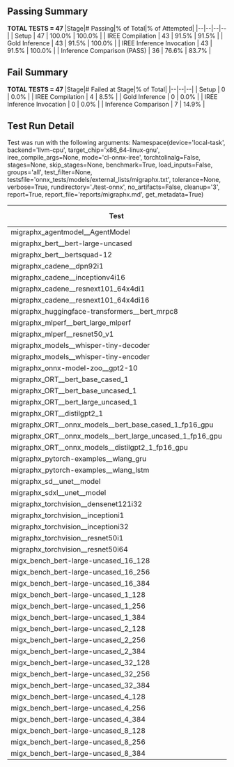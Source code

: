 ## Passing Summary

**TOTAL TESTS = 47**
|Stage|# Passing|% of Total|% of Attempted|
|--|--|--|--|
| Setup | 47 | 100.0% | 100.0% |
| IREE Compilation | 43 | 91.5% | 91.5% |
| Gold Inference | 43 | 91.5% | 100.0% |
| IREE Inference Invocation | 43 | 91.5% | 100.0% |
| Inference Comparison (PASS) | 36 | 76.6% | 83.7% |
## Fail Summary

**TOTAL TESTS = 47**
|Stage|# Failed at Stage|% of Total|
|--|--|--|
| Setup | 0 | 0.0% |
| IREE Compilation | 4 | 8.5% |
| Gold Inference | 0 | 0.0% |
| IREE Inference Invocation | 0 | 0.0% |
| Inference Comparison | 7 | 14.9% |
## Test Run Detail
Test was run with the following arguments:
Namespace(device='local-task', backend='llvm-cpu', target_chip='x86_64-linux-gnu', iree_compile_args=None, mode='cl-onnx-iree', torchtolinalg=False, stages=None, skip_stages=None, benchmark=True, load_inputs=False, groups='all', test_filter=None, testsfile='onnx_tests/models/external_lists/migraphx.txt', tolerance=None, verbose=True, rundirectory='./test-onnx', no_artifacts=False, cleanup='3', report=True, report_file='reports/migraphx.md', get_metadata=True)

| Test | Exit Status | Mean Benchmark Time (ms) | Notes |
|--|--|--|--|
| migraphx_agentmodel__AgentModel | compilation | None | |
| migraphx_bert__bert-large-uncased | PASS | 402.0924170811971 | |
| migraphx_bert__bertsquad-12 | PASS | 83.70780530903073 | |
| migraphx_cadene__dpn92i1 | PASS | 168.8412136087815 | |
| migraphx_cadene__inceptionv4i16 | PASS | 5725.412047157685 | |
| migraphx_cadene__resnext101_64x4di1 | PASS | 329.91645485162735 | |
| migraphx_cadene__resnext101_64x4di16 | PASS | 5100.786405305067 | |
| migraphx_huggingface-transformers__bert_mrpc8 | PASS | 381.0911290347576 | |
| migraphx_mlperf__bert_large_mlperf | Numerics | 475.35789509614307 | |
| migraphx_mlperf__resnet50_v1 | PASS | 106.93856381944245 | |
| migraphx_models__whisper-tiny-decoder | PASS | 31.615723771127787 | |
| migraphx_models__whisper-tiny-encoder | Numerics | 185.91404085357985 | |
| migraphx_onnx-model-zoo__gpt2-10 | compilation | None | |
| migraphx_ORT__bert_base_cased_1 | PASS | 89.93386441753023 | |
| migraphx_ORT__bert_base_uncased_1 | PASS | 102.51579362721668 | |
| migraphx_ORT__bert_large_uncased_1 | PASS | 283.6870538691679 | |
| migraphx_ORT__distilgpt2_1 | PASS | 31.29912437736124 | |
| migraphx_ORT__onnx_models__bert_base_cased_1_fp16_gpu | Numerics | 84.10601038485765 | |
| migraphx_ORT__onnx_models__bert_large_uncased_1_fp16_gpu | Numerics | 267.8564960757891 | |
| migraphx_ORT__onnx_models__distilgpt2_1_fp16_gpu | Numerics | 41.14388122602745 | |
| migraphx_pytorch-examples__wlang_gru | PASS | 89.04041908681393 | |
| migraphx_pytorch-examples__wlang_lstm | PASS | 48.76801782311537 | |
| migraphx_sd__unet__model | compilation | None | |
| migraphx_sdxl__unet__model | compilation | None | |
| migraphx_torchvision__densenet121i32 | PASS | 1591.3550692300003 | |
| migraphx_torchvision__inceptioni1 | PASS | 252.20786035060883 | |
| migraphx_torchvision__inceptioni32 | PASS | 5902.494849016269 | |
| migraphx_torchvision__resnet50i1 | PASS | 87.81697228550911 | |
| migraphx_torchvision__resnet50i64 | PASS | 6000.802205254634 | |
| migx_bench_bert-large-uncased_16_128 | PASS | 2470.7067273557186 | |
| migx_bench_bert-large-uncased_16_256 | PASS | 4122.379258275032 | |
| migx_bench_bert-large-uncased_16_384 | Numerics | 5694.015147785346 | |
| migx_bench_bert-large-uncased_1_128 | PASS | 163.24294793109098 | |
| migx_bench_bert-large-uncased_1_256 | PASS | 390.28381846017305 | |
| migx_bench_bert-large-uncased_1_384 | PASS | 382.4003729969263 | |
| migx_bench_bert-large-uncased_2_128 | PASS | 412.8453141699235 | |
| migx_bench_bert-large-uncased_2_256 | PASS | 625.1960235337416 | |
| migx_bench_bert-large-uncased_2_384 | PASS | 865.7482999066511 | |
| migx_bench_bert-large-uncased_32_128 | PASS | 5006.369611869255 | |
| migx_bench_bert-large-uncased_32_256 | PASS | 8095.777854323387 | |
| migx_bench_bert-large-uncased_32_384 | Numerics | 11291.50790348649 | |
| migx_bench_bert-large-uncased_4_128 | PASS | 714.9741488198439 | |
| migx_bench_bert-large-uncased_4_256 | PASS | 1077.3807217677434 | |
| migx_bench_bert-large-uncased_4_384 | PASS | 1535.177572319905 | |
| migx_bench_bert-large-uncased_8_128 | PASS | 1309.359754125277 | |
| migx_bench_bert-large-uncased_8_256 | PASS | 2057.740703225136 | |
| migx_bench_bert-large-uncased_8_384 | PASS | 2907.7571456631026 | |
